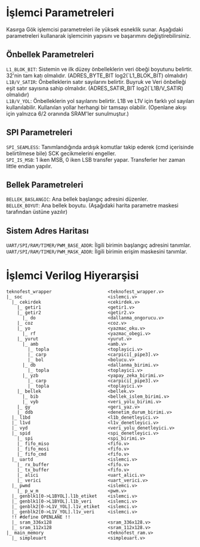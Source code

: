 # İşlemci Parametreleri

Kasırga Gök işlemcisi parametreleri ile yüksek esneklik sunar. Aşağıdaki parametreleri kullanarak işlemcinin yapısını ve başarımını değiştirebilirsiniz.

## Önbellek Parametreleri

`L1_BLOK_BIT`: Sistemin ve ilk düzey önbelleklerin veri öbeği boyutunu belirtir. 32'nin tam katı olmalıdır. (ADRES_BYTE_BIT log2(\`L1_BLOK_BIT) olmalıdır)\
`L1B/V_SATIR`: Önbelleklerin satır sayılarını belirtir. Buyruk ve Veri önbelleği eşit satır sayısına sahip olmalıdır. (ADRES_SATIR_BIT log2(\`L1B/V_SATIR) olmalıdır)\
`L1B/V_YOL`: Önbelleklerin yol sayılarını belirtir. L1B ve L1V için farklı yol sayıları kullanılabilir. Kullanılan yollar herhangi bir tamsayı olabilir. (Openlane akışı için yalnızca 6/2 oranında SRAM'ler sunulmuştur.)

## SPI Parametreleri

`SPI_SEAMLESS`: Tanımlandığında ardışık komutlar takip ederek (cmd içerisinde belirtilmese bile) SCK gecikmelerini engeller.\
`SPI_IS_MSB`: 1 iken MSB, 0 iken LSB transfer yapar. Transferler her zaman little endian yapılır.

## Bellek Parametreleri

`BELLEK_BASLANGIC`: Ana bellek başlangıç adresini düzenler.\
`BELLEK_BOYUT`: Ana bellek boyutu. (Aşağıdaki harita parametre maskesi tarafından üstüne yazılır)

## Sistem Adres Haritası

`UART/SPI/RAM/TIMER/PWM_BASE_ADDR`: İlgili birimin başlangıç adresini tanımlar.\
`UART/SPI/RAM/TIMER/PWM_MASK_ADDR`: İlgili birimin erişim maskesini tanımlar.

# İşlemci Verilog Hiyerarşisi

```
teknofest_wrapper                     <teknofest_wrapper.v>
|_ soc                                <islemci.v>
  |_ cekirdek                         <cekirdek.v>
    |_ getir1                         <getir1.v>
    |_ getir2                         <getir2.v>
      |_ do                           <dallanma_ongorucu.v>
    |_ coz                            <coz.v>
    |_ yo                             <yazmac_oku.v>
      |_ rf                           <yazmac_obegi.v>
    |_ yurut                          <yurut.v>
      |_ amb                          <amb.v>
        |_ topla                      <toplayici.v>
        |_ carp                       <carpici[_pipe3].v>
        |_ bol                        <bolucu.v>
      |_ db                           <dallanma_birimi.v>
        |_ topla                      <toplayici.v>
      |_ yzb                          <yapay_zeka_birimi.v>
        |_ carp                       <carpici[_pipe3].v>
        |_ topla                      <toplayici.v>
    |_ bellek                         <bellek.v>
      |_ bib                          <bellek_islem_birimi.v>
      |_ vyb                          <veri_yolu_birimi.v>
    |_ gy                             <geri_yaz.v>
    |_ ddb                            <denetim_durum_birimi.v>
  |_ l1bd                             <l1b_denetleyici.v>
  |_ l1vd                             <l1v_denetleyici.v>
  |_ vyd                              <veri_yolu_denetleyici.v>
  |_ spid                             <spi_denetleyici.v>
    |_ spi                            <spi_birimi.v>
    |_ fifo_miso                      <fifo.v>
    |_ fifo_mosi                      <fifo.v>
    |_ fifo_cmd                       <fifo.v>
  |_ uartd                            <islemci.v>
    |_ rx_buffer                      <fifo.v>
    |_ tx_buffer                      <fifo.v>
    |_ alici                          <uart_alici.v>
    |_ verici                         <uart_verici.v>
  |_ pwmd                             <islemci.v>
    |_ p_w_m                          <pwm.v>
  |_ genblk1[0->L1BYOL].l1b_etiket    <islemci.v>
  |_ genblk1[0->L1BYOL].l1b_veri      <islemci.v>
  |_ genblk2[0->L1V_YOL].l1v_etiket   <islemci.v>
  |_ genblk2[0->L1V_YOL].l1v_veri     <islemci.v>
  !! #define OPENLANE !!
  |_ sram_336x128                     <sram_336x128.v> 
  |_ sram_112x128                     <sram_112x128.v>
|_ main_memory                        <teknofest_ram.v>
  |_ simpleuart                       <simpleuart.v>
  
```
